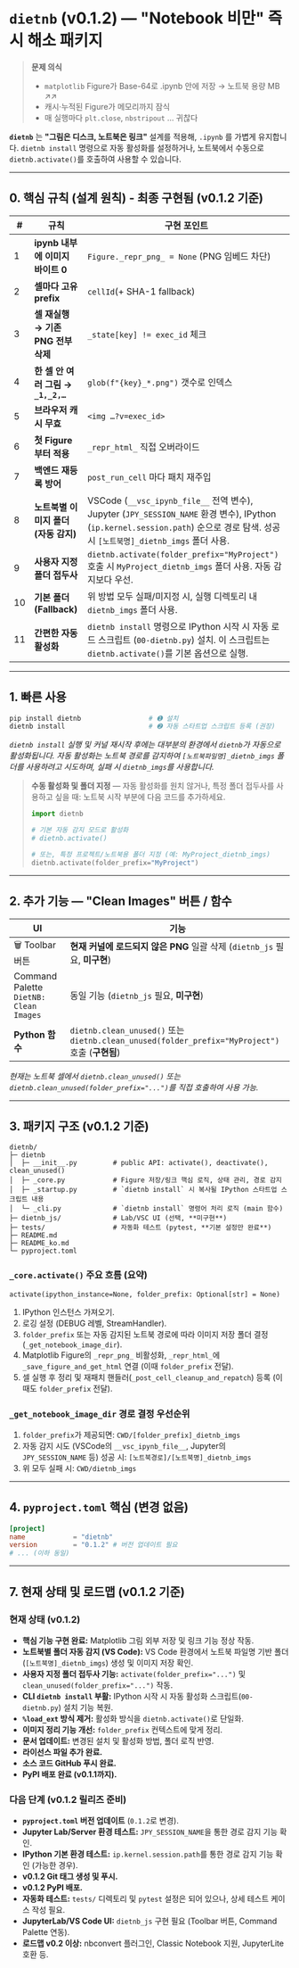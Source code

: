 # **`dietnb` (v0.1.2) — "Notebook 비만" 즉시 해소 패키지**

> **문제 의식**  
> * `matplotlib` Figure가 Base-64로 .ipynb 안에 저장 → 노트북 용량 MB ↗︎↗︎  
> * 캐시·누적된 Figure가 메모리까지 잠식  
> * 매 실행마다 `plt.close`, `nbstripout` … 귀찮다  

**`dietnb`** 는 **"그림은 디스크, 노트북은 링크"** 설계를 적용해, `.ipynb` 를 가볍게 유지합니다.
`dietnb install` 명령으로 자동 활성화를 설정하거나, 노트북에서 수동으로 `dietnb.activate()`를 호출하여 사용할 수 있습니다.

---

## 0. 핵심 규칙 (설계 원칙) - 최종 구현됨 (v0.1.2 기준)

| # | 규칙 | 구현 포인트 |
|---|---|----|
| 1 | **ipynb 내부에 이미지 바이트 0** | `Figure._repr_png_ = None` (PNG 임베드 차단) |
| 2 | **셀마다 고유 prefix** | `cellId`(+ SHA-1 fallback) |
| 3 | **셀 재실행 → 기존 PNG 전부 삭제** | `_state[key] != exec_id` 체크 |
| 4 | **한 셀 안 여러 그림 → `_1,_2,…`** | `glob(f"{key}_*.png")` 갯수로 인덱스 |
| 5 | **브라우저 캐시 무효** | `<img …?v=exec_id>` |
| 6 | **첫 Figure부터 적용** | `_repr_html_` 직접 오버라이드 |
| 7 | **백엔드 재등록 방어** | `post_run_cell` 마다 패치 재주입 |
| 8 | **노트북별 이미지 폴더 (자동 감지)** | VSCode (`__vsc_ipynb_file__` 전역 변수), Jupyter (`JPY_SESSION_NAME` 환경 변수), IPython (`ip.kernel.session.path`) 순으로 경로 탐색. 성공 시 `[노트북명]_dietnb_imgs` 폴더 사용. |
| 9 | **사용자 지정 폴더 접두사** | `dietnb.activate(folder_prefix="MyProject")` 호출 시 `MyProject_dietnb_imgs` 폴더 사용. 자동 감지보다 우선. |
| 10 | **기본 폴더 (Fallback)** | 위 방법 모두 실패/미지정 시, 실행 디렉토리 내 `dietnb_imgs` 폴더 사용. |
| 11 | **간편한 자동 활성화** | `dietnb install` 명령으로 IPython 시작 시 자동 로드 스크립트 (`00-dietnb.py`) 설치. 이 스크립트는 `dietnb.activate()`를 기본 옵션으로 실행.|

---

## 1. 빠른 사용

```bash
pip install dietnb                 # ➊ 설치
dietnb install                     # ➋ 자동 스타트업 스크립트 등록 (권장)
```

*`dietnb install` 실행 및 커널 재시작 후에는 대부분의 환경에서 `dietnb`가 자동으로 활성화됩니다.*
*자동 활성화는 노트북 경로를 감지하여 `[노트북파일명]_dietnb_imgs` 폴더를 사용하려고 시도하며, 실패 시 `dietnb_imgs`를 사용합니다.*

> **수동 활성화 및 폴더 지정** — 자동 활성화를 원치 않거나, 특정 폴더 접두사를 사용하고 싶을 때:
> 노트북 시작 부분에 다음 코드를 추가하세요.
> ```python
> import dietnb
>
> # 기본 자동 감지 모드로 활성화
> # dietnb.activate()
>
> # 또는, 특정 프로젝트/노트북용 폴더 지정 (예: MyProject_dietnb_imgs)
> dietnb.activate(folder_prefix="MyProject")
> ```

---

## 2. 추가 기능 — "Clean Images" 버튼 / 함수

| UI | 기능 |
|----|---|
| 🗑 Toolbar 버튼 | **현재 커널에 로드되지 않은 PNG** 일괄 삭제 (`dietnb_js` 필요, **미구현**) |
| Command Palette `DietNB: Clean Images` | 동일 기능 (`dietnb_js` 필요, **미구현**) |
| **Python 함수** | `dietnb.clean_unused()` 또는 `dietnb.clean_unused(folder_prefix="MyProject")` 호출 (**구현됨**) |

*현재는 노트북 셀에서 `dietnb.clean_unused()` 또는 `dietnb.clean_unused(folder_prefix="...")`를 직접 호출하여 사용 가능.*

---

## 3. 패키지 구조 (v0.1.2 기준)

```
dietnb/
├─ dietnb
│  ├─ __init__.py         # public API: activate(), deactivate(), clean_unused()
│  ├─ _core.py            # Figure 저장/링크 핵심 로직, 상태 관리, 경로 감지
│  ├─ _startup.py         # `dietnb install` 시 복사될 IPython 스타트업 스크립트 내용
│  └─ _cli.py             # `dietnb install` 명령어 처리 로직 (main 함수)
├─ dietnb_js/             # Lab/VSC UI (선택, **미구현**)
├─ tests/                 # 자동화 테스트 (pytest, **기본 설정만 완료**)
├─ README.md
├─ README_ko.md
└─ pyproject.toml
```

### `_core.activate()` 주요 흐름 (요약)

`activate(ipython_instance=None, folder_prefix: Optional[str] = None)`
1.  IPython 인스턴스 가져오기.
2.  로깅 설정 (DEBUG 레벨, StreamHandler).
3.  `folder_prefix` 또는 자동 감지된 노트북 경로에 따라 이미지 저장 폴더 결정 (`_get_notebook_image_dir`).
4.  Matplotlib Figure의 `_repr_png_` 비활성화, `_repr_html_`에 `_save_figure_and_get_html` 연결 (이때 `folder_prefix` 전달).
5.  셀 실행 후 정리 및 재패치 핸들러(`_post_cell_cleanup_and_repatch`) 등록 (이때도 `folder_prefix` 전달).

### `_get_notebook_image_dir` 경로 결정 우선순위
1.  `folder_prefix`가 제공되면: `CWD/[folder_prefix]_dietnb_imgs`
2.  자동 감지 시도 (VSCode의 `__vsc_ipynb_file__`, Jupyter의 `JPY_SESSION_NAME` 등) 성공 시: `[노트북경로]/[노트북명]_dietnb_imgs`
3.  위 모두 실패 시: `CWD/dietnb_imgs`

---

## 4. `pyproject.toml` 핵심 (변경 없음)

```toml
[project]
name            = "dietnb"
version         = "0.1.2" # 버전 업데이트 필요
# ... (이하 동일)
```

---

## 7. 현재 상태 및 로드맵 (v0.1.2 기준)

### 현재 상태 (v0.1.2)
*   **핵심 기능 구현 완료:** Matplotlib 그림 외부 저장 및 링크 기능 정상 작동.
*   **노트북별 폴더 자동 감지 (VS Code):** VS Code 환경에서 노트북 파일명 기반 폴더(`[노트북명]_dietnb_imgs`) 생성 및 이미지 저장 확인.
*   **사용자 지정 폴더 접두사 기능:** `activate(folder_prefix="...")` 및 `clean_unused(folder_prefix="...")` 작동.
*   **CLI `dietnb install` 부활:** IPython 시작 시 자동 활성화 스크립트(`00-dietnb.py`) 설치 기능 복원.
*   **`%load_ext` 방식 제거:** 활성화 방식을 `dietnb.activate()`로 단일화.
*   **이미지 정리 기능 개선:** `folder_prefix` 컨텍스트에 맞게 정리.
*   **문서 업데이트:** 변경된 설치 및 활성화 방법, 폴더 로직 반영.
*   **라이선스 파일 추가 완료.**
*   **소스 코드 GitHub 푸시 완료.**
*   **PyPI 배포 완료 (v0.1.1까지).**

### 다음 단계 (v0.1.2 릴리즈 준비)
*   **`pyproject.toml` 버전 업데이트** (`0.1.2`로 변경).
*   **Jupyter Lab/Server 환경 테스트:** `JPY_SESSION_NAME`을 통한 경로 감지 기능 확인.
*   **IPython 기본 환경 테스트:** `ip.kernel.session.path`를 통한 경로 감지 기능 확인 (가능한 경우).
*   **v0.1.2 Git 태그 생성 및 푸시.**
*   **v0.1.2 PyPI 배포.**
*   **자동화 테스트:** `tests/` 디렉토리 및 `pytest` 설정은 되어 있으나, 상세 테스트 케이스 작성 필요.
*   **JupyterLab/VS Code UI:** `dietnb_js` 구현 필요 (Toolbar 버튼, Command Palette 연동).
*   **로드맵 v0.2 이상:** nbconvert 플러그인, Classic Notebook 지원, JupyterLite 호환 등.